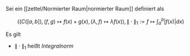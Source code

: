 Sei ein [[zettel/Normierter Raum|normierter Raum]] definiert als

$$
\left( (C([a, b]), (f, g) \mapsto f(x) + g(x), (\lambda, f) \mapsto \lambda f(x)), \| \cdot \|_1 := f \mapsto \int_a^b |f(x)| dx \right)
$$

Es gilt
- $\| \cdot \|_1$ heißt *Integralnorm*
